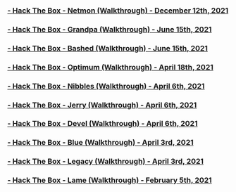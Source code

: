 ### [- Hack The Box - Netmon (Walkthrough) - December 12th, 2021](./2021-12-30-Netmon/)

### [- Hack The Box - Grandpa (Walkthrough) - June 15th, 2021](./2021-06-15-Grandpa/)

### [- Hack The Box - Bashed (Walkthrough) - June 15th, 2021](./2021-06-15-Bashed/)

### [- Hack The Box - Optimum (Walkthrough) - April 18th, 2021](./2021-04-18-Optimum/)

### [- Hack The Box - Nibbles (Walkthrough) - April 6th, 2021](./2021-04-06-Nibbles/)

### [- Hack The Box - Jerry (Walkthrough) - April 6th, 2021](./2021-04-06-Jerry/)

### [- Hack The Box - Devel (Walkthrough) - April 6th, 2021](./2021-04-06-Devel/)

### [- Hack The Box - Blue (Walkthrough) - April 3rd, 2021](./2021-04-03-Blue/)

### [- Hack The Box - Legacy (Walkthrough) - April 3rd, 2021](./2021-04-03-Legacy/)

### [- Hack The Box - Lame (Walkthrough) - February 5th, 2021](./2021-02-05-Lame/)